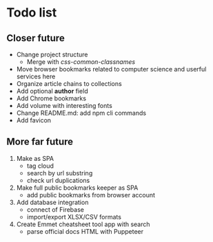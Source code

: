 # Todo list

## Closer future

* Change project structure
  * Merge with *css-common-classnames*
* Move browser bookmarks related to computer science and userful services here
* Organize article chains to collections
* Add optional **author** field
* Add Chrome bookmarks
* Add volume with interesting fonts
* Change README.md: add npm cli commands
* Add favicon

## More far future

1. Make as SPA
    * tag cloud
    * search by url substring
    * check url duplications
2. Make full public bookmarks keeper as SPA
    * add public bookmarks from browser account
3. Add database integration
    * connect of Firebase
    * import/export XLSX/CSV formats
4. Create Emmet cheatsheet tool app with search
    * parse official docs HTML with Puppeteer
